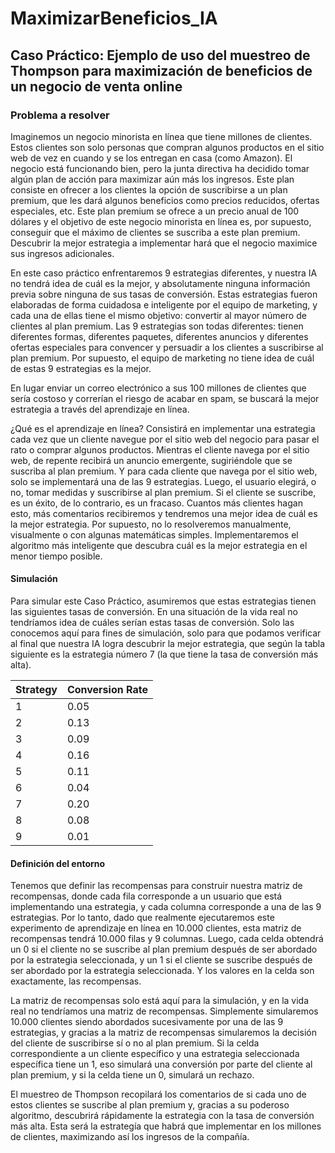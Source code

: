 # MaximizarBeneficios_IA

## Caso Práctico: Ejemplo de uso del muestreo de Thompson para maximización de beneficios de un negocio de venta online

### Problema a resolver

Imaginemos un negocio minorista en línea que tiene millones de clientes. Estos clientes son solo personas que compran algunos
productos en el sitio web de vez en cuando y se los entregan en casa (como Amazon). El negocio está funcionando bien, pero
la junta directiva ha decidido tomar algún plan de acción para maximizar aún más los ingresos. Este plan consiste en ofrecer
a los clientes la opción de suscribirse a un plan premium, que les dará algunos beneficios como precios reducidos, ofertas
especiales, etc. Este plan premium se ofrece a un precio anual de 100 dólares y el objetivo de este negocio minorista en línea
es, por supuesto, conseguir que el máximo de clientes se suscriba a este plan premium. Descubrir la mejor estrategia a
implementar hará que el negocio maximice sus ingresos adicionales.

En este caso práctico enfrentaremos 9 estrategias diferentes, y nuestra IA no tendrá idea de cuál es la mejor, y absolutamente
ninguna información previa sobre ninguna de sus tasas de conversión. Estas estrategias fueron elaboradas de forma cuidadosa e
inteligente por el equipo de marketing, y cada una de ellas tiene el mismo objetivo: convertir al mayor número de clientes al
plan premium. Las 9 estrategias son todas diferentes: tienen diferentes formas, diferentes paquetes, diferentes
anuncios y diferentes ofertas especiales para convencer y persuadir a los clientes a suscribirse al plan premium. Por supuesto,
el equipo de marketing no tiene idea de cuál de estas 9 estrategias es la mejor. 

En lugar enviar un correo electrónico a sus 100 millones de clientes que sería costoso y correrían el riesgo de acabar en spam,
se buscará la mejor estrategia a través del aprendizaje en línea.

¿Qué es el aprendizaje en línea? Consistirá en implementar una estrategia cada vez que un cliente navegue por el sitio web
del negocio para pasar el rato o comprar algunos productos. Mientras el cliente navega por el sitio web, de repente recibirá
un anuncio emergente, sugiriéndole que se suscriba al plan premium. Y para cada cliente que navega por el sitio web, solo se
implementará una de las 9 estrategias. Luego, el usuario elegirá, o no, tomar medidas y suscribirse al plan premium. Si el
cliente se suscribe, es un éxito, de lo contrario, es un fracaso. Cuantos más clientes hagan esto, más comentarios recibiremos
y tendremos una mejor idea de cuál es la mejor estrategia. Por supuesto, no lo resolveremos manualmente, 
visualmente o con algunas matemáticas simples. Implementaremos el algoritmo más inteligente que descubra cuál
es la mejor estrategia en el menor tiempo posible. 

#### Simulación

Para simular este Caso Práctico, asumiremos que estas estrategias tienen las siguientes tasas de conversión. En una situación de la vida real no tendríamos idea de cuáles serían estas tasas de conversión. Solo las conocemos aquí para fines de simulación, solo para que podamos verificar al final que nuestra IA logra descubrir la mejor estrategia, que según la tabla siguiente es la estrategia número 7 (la que tiene la tasa de conversión más alta).

  
Strategy | Conversion Rate
---------| ----------------
1        | 0.05
2        | 0.13
3        | 0.09
4        | 0.16
5        | 0.11
6        | 0.04
7        | 0.20
8        | 0.08
9        | 0.01

#### Definición del entorno

Tenemos que definir las recompensas para construir nuestra matriz de recompensas, donde cada fila corresponde a un usuario que está implementando una estrategia, y cada columna corresponde a una de las 9 estrategias. Por lo tanto, dado que realmente ejecutaremos este experimento de aprendizaje en línea en 10.000 clientes, esta matriz de recompensas tendrá 10.000 filas y 9 columnas. Luego, cada celda obtendrá un 0 si el cliente no se suscribe al plan premium después de ser abordado por la estrategia seleccionada, y un 1 si el cliente se suscribe después de ser abordado por la estrategia seleccionada. Y los valores en la celda son exactamente, las recompensas.

La matriz de recompensas solo está aquí para la simulación, y en la vida real no tendríamos una matriz de recompensas. Simplemente simularemos 10.000 clientes siendo abordados sucesivamente por una de las 9 estrategias, y gracias a la matriz de recompensas simularemos la decisión del cliente de suscribirse sí o no al plan premium. Si la celda correspondiente a un cliente específico y una estrategia seleccionada específica tiene un 1, eso simulará una conversión por parte del cliente al plan premium, y si la celda tiene un 0, simulará un rechazo. 

El muestreo de Thompson recopilará los comentarios de si cada uno de estos clientes se suscribe al plan premium  y, gracias a su poderoso algoritmo, descubrirá rápidamente la estrategia con la tasa de conversión más alta. Esta será la estrategía que habrá que implementar en los millones de clientes, maximizando así los ingresos de la compañía.



